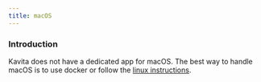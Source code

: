 ```yaml
---
title: macOS
---
```


### Introduction
Kavita does not have a dedicated app for macOS. The best way to handle macOS is to use docker or follow the [linux instructions](https://wiki.kavitareader.com/en/install/linux-install).
